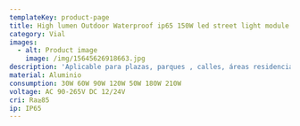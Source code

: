 ```yaml
---
templateKey: product-page
title: High lumen Outdoor Waterproof ip65 150W led street light module
category: Vial
images:
  - alt: Product image
    image: /img/15645626918663.jpg
description: 'Aplicable para plazas, parques , calles, áreas residenciales. etc.'
material: Aluminio
consumption: 30W 60W 90W 120W 50W 180W 210W
voltage: AC 90-265V DC 12/24V
cri: Ra≥85
ip: IP65
---
```


